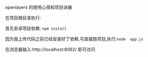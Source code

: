 openlayers 的使用心得和项目进展

在项目根目录执行:

首先安卓项目依赖: ```npm install```

因为我上传代码之前已经安装好了依赖,可直接跑项目,执行:```node  app.js```

在浏览器输入:http://localhost:8082/ 即可访问